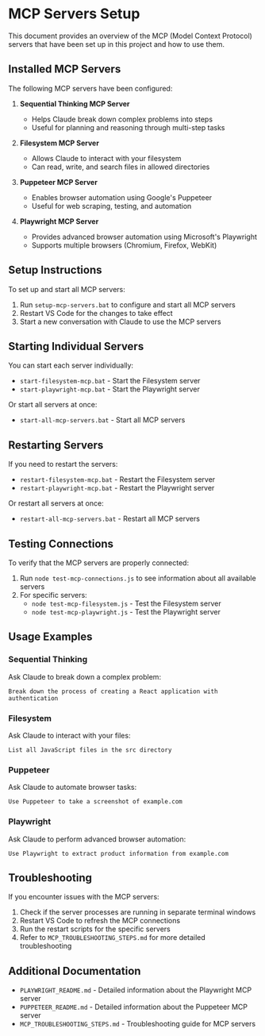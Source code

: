 # MCP Servers Setup

This document provides an overview of the MCP (Model Context Protocol) servers that have been set up in this project and how to use them.

## Installed MCP Servers

The following MCP servers have been configured:

1. **Sequential Thinking MCP Server**
   - Helps Claude break down complex problems into steps
   - Useful for planning and reasoning through multi-step tasks

2. **Filesystem MCP Server**
   - Allows Claude to interact with your filesystem
   - Can read, write, and search files in allowed directories

3. **Puppeteer MCP Server**
   - Enables browser automation using Google's Puppeteer
   - Useful for web scraping, testing, and automation

4. **Playwright MCP Server**
   - Provides advanced browser automation using Microsoft's Playwright
   - Supports multiple browsers (Chromium, Firefox, WebKit)

## Setup Instructions

To set up and start all MCP servers:

1. Run `setup-mcp-servers.bat` to configure and start all MCP servers
2. Restart VS Code for the changes to take effect
3. Start a new conversation with Claude to use the MCP servers

## Starting Individual Servers

You can start each server individually:

- `start-filesystem-mcp.bat` - Start the Filesystem server
- `start-playwright-mcp.bat` - Start the Playwright server

Or start all servers at once:

- `start-all-mcp-servers.bat` - Start all MCP servers

## Restarting Servers

If you need to restart the servers:

- `restart-filesystem-mcp.bat` - Restart the Filesystem server
- `restart-playwright-mcp.bat` - Restart the Playwright server

Or restart all servers at once:

- `restart-all-mcp-servers.bat` - Restart all MCP servers

## Testing Connections

To verify that the MCP servers are properly connected:

1. Run `node test-mcp-connections.js` to see information about all available servers
2. For specific servers:
   - `node test-mcp-filesystem.js` - Test the Filesystem server
   - `node test-mcp-playwright.js` - Test the Playwright server

## Usage Examples

### Sequential Thinking

Ask Claude to break down a complex problem:
```
Break down the process of creating a React application with authentication
```

### Filesystem

Ask Claude to interact with your files:
```
List all JavaScript files in the src directory
```

### Puppeteer

Ask Claude to automate browser tasks:
```
Use Puppeteer to take a screenshot of example.com
```

### Playwright

Ask Claude to perform advanced browser automation:
```
Use Playwright to extract product information from example.com
```

## Troubleshooting

If you encounter issues with the MCP servers:

1. Check if the server processes are running in separate terminal windows
2. Restart VS Code to refresh the MCP connections
3. Run the restart scripts for the specific servers
4. Refer to `MCP_TROUBLESHOOTING_STEPS.md` for more detailed troubleshooting

## Additional Documentation

- `PLAYWRIGHT_README.md` - Detailed information about the Playwright MCP server
- `PUPPETEER_README.md` - Detailed information about the Puppeteer MCP server
- `MCP_TROUBLESHOOTING_STEPS.md` - Troubleshooting guide for MCP servers